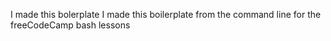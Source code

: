 I made this bolerplate
I made this boilerplate
from the command line
for the freeCodeCamp bash lessons
